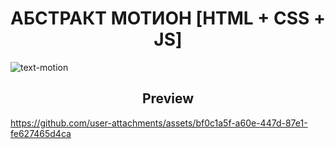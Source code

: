 <div align="center">
<h1 align="center">АБСТРАКТ МОТИОН [HTML + CSS + JS]</h1>
</div>

![text-motion](https://github.com/user-attachments/assets/c17d1f54-771c-48fb-a8c9-4c179da295e5)


<h2 align="center">Preview</h2>

https://github.com/user-attachments/assets/bf0c1a5f-a60e-447d-87e1-fe627465d4ca

